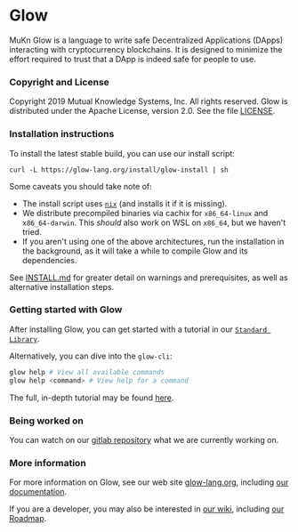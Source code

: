 # Glow

MuKn Glow is a language to write safe Decentralized Applications (DApps)
interacting with cryptocurrency blockchains.
It is designed to minimize the effort required to trust
that a DApp is indeed safe for people to use.

### Copyright and License

Copyright 2019 Mutual Knowledge Systems, Inc. All rights reserved.
Glow is distributed under the Apache License, version 2.0. See the file [LICENSE](LICENSE).

### Installation instructions

To install the latest stable build, you can use our install script:

    curl -L https://glow-lang.org/install/glow-install | sh

Some caveats you should take note of:
- The install script uses [`nix`](https://nixos.org/) (and installs it if it is missing).
- We distribute precompiled binaries via cachix for `x86_64-linux` and `x86_64-darwin`.
  This *should* also work on WSL on `x86_64`, but we haven't tried.
- If you aren't using one of the above architectures,
  run the installation in the background,
  as it will take a while to compile Glow and its dependencies.
  
See [INSTALL.md](INSTALL.md) for greater detail on warnings and prerequisites, as well as alternative installation steps.

### Getting started with Glow

After installing Glow,
you can get started with a tutorial in our [`Standard Library`](./dapps/README.md).

Alternatively, you can dive into the `glow-cli`:
``` sh
glow help # View all available commands
glow help <command> # View help for a command
```

The full, in-depth tutorial may be found [here](https://glow-lang.org/docs/Glow_Tutorial.html).

### Being worked on

You can watch on our [gitlab repository](https://gitlab.com/mukn/glow)
what we are currently working on.

### More information

For more information on Glow, see our web site
[glow-lang.org](https://glow-lang.org), including
[our documentation](https://glow-lang.org/docs).

If you are a developer, you may also be interested in
[our wiki](https://gitlab.com/mukn/glow/-/wikis/home), including
[our Roadmap](https://gitlab.com/mukn/glow/-/wikis/Roadmap).
